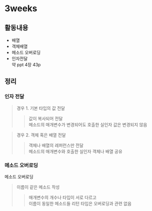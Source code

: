 # 3weeks

## 활동내용
- 배열
- 객체배열
- 메소드 오버로딩
- 인자전달    
약 ppt 4장 43p

## 정리

### 인자 전달
> 경우 1. 기본 타입의 값 전달
>> 값이 복사되어 전달 <br>
>> 메소드의 매개변수가 변경되어도 호출한 실인자 값은 변경되지 않음

> 경우 2. 객체 혹은 배열 전달
>> 객체나 배열의 레퍼런스만 전달 <br>
>> 메소드의 매개변수와 호출한 실인자 객체나 배열 공유


### 메소드 오버로딩
메소드 오버로딩
> 이름이 같은 메소드 작성
>> 매개변수의 개수나 타입이 서로 다르고 <br>
>> 이름이 동일한 메소드들
> 리턴 타입은 오버로딩과 관련 없음